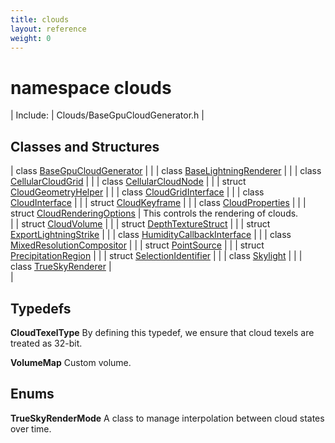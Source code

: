 ```yaml
---
title: clouds
layout: reference
weight: 0
---
```

namespace clouds
===

| Include: | Clouds/BaseGpuCloudGenerator.h |



Classes and Structures
---

| class [BaseGpuCloudGenerator](clouds/basegpucloudgenerator.html) |  |
| class [BaseLightningRenderer](clouds/baselightningrenderer.html) |  |
| class [CellularCloudGrid](clouds/cellularcloudgrid.html) |  |
| class [CellularCloudNode](clouds/cellularcloudnode.html) |  |
| struct [CloudGeometryHelper](clouds/cloudgeometryhelper.html) |  |
| class [CloudGridInterface](clouds/cloudgridinterface.html) |  |
| class [CloudInterface](clouds/cloudinterface.html) |  |
| struct [CloudKeyframe](clouds/cloudkeyframe.html) |  |
| class [CloudProperties](clouds/cloudproperties.html) |  |
| struct [CloudRenderingOptions](clouds/cloudrenderingoptions.html) | This controls the rendering of clouds.<br> |
| struct [CloudVolume](clouds/cloudvolume.html) |  |
| struct [DepthTextureStruct](clouds/depthtexturestruct.html) |  |
| struct [ExportLightningStrike](clouds/exportlightningstrike.html) |  |
| class [HumidityCallbackInterface](clouds/humiditycallbackinterface.html) |  |
| class [MixedResolutionCompositor](clouds/mixedresolutioncompositor.html) |  |
| struct [PointSource](clouds/pointsource.html) |  |
| struct [PrecipitationRegion](clouds/precipitationregion.html) |  |
| struct [SelectionIdentifier](clouds/selectionidentifier.html) |  |
| class [Skylight](clouds/skylight.html) |  |
| class [TrueSkyRenderer](clouds/trueskyrenderer.html) | <br> |



Typedefs
---

**CloudTexelType**  By defining this typedef, we ensure that cloud texels are treated as 32-bit.

**VolumeMap**  Custom volume.

Enums
---

**TrueSkyRenderMode**  A class to manage interpolation between cloud states over time.
